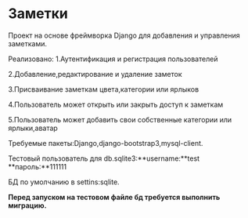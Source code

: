# Заметки
Проект на основе фреймворка Django для добавления и управления заметками.

Реализовано:
1.Аутентификация  и регистрация пользователей

2.Добавление,редактирование и удаление заметок

3.Присваивание заметкам цвета,категории или ярлыков

4.Пользователь может открыть или закрыть доступ к заметкам

5.Пользователь может добавить свои собственные категории или ярлыки,аватар


Требуемые пакеты:Django,django-bootstrap3,mysql-client.

Тестовый пользователь для db.sqlite3:**username:**test  **пароль:**111111

БД по умолчанию в settins:sqlite.


**Перед запуском на тестовом файле бд требуется выполнить миграцию.**

